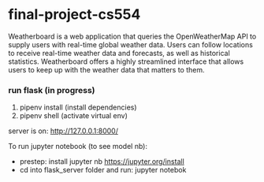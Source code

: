 # final-project-cs554
Weatherboard is a web application that queries the OpenWeatherMap API to supply users with real-time global weather data. Users can follow locations to receive real-time weather data and forecasts, as well as historical statistics. Weatherboard offers a highly streamlined interface that allows users to keep up with the weather data that matters to them.


### run flask (in progress)
1. pipenv install (install dependencies)
2. pipenv shell (activate virtual env)

server is on: http://127.0.0.1:8000/

To run jupyter notebook (to see model nb): 
- prestep: install jupyter nb https://jupyter.org/install
- cd into flask_server folder and run: jupyter notebok
 
